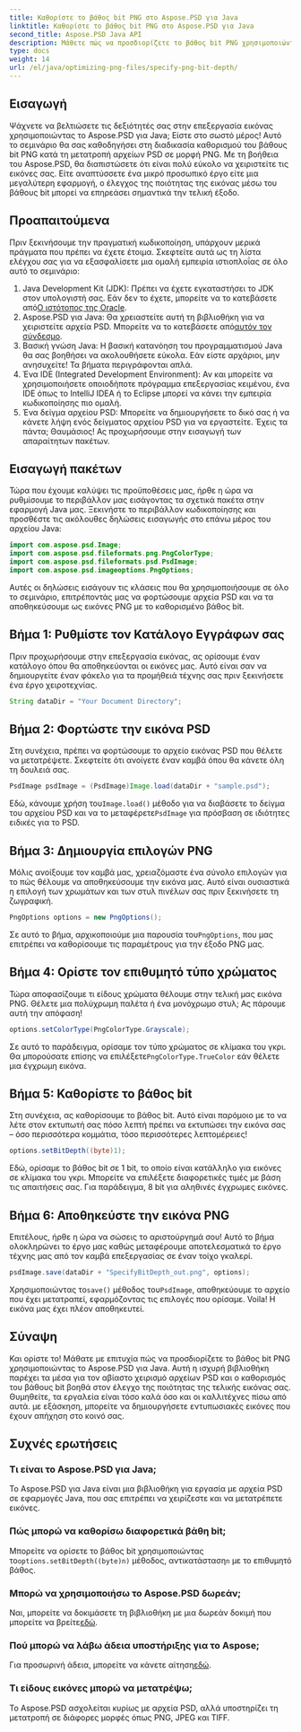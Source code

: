 ```yaml
---
title: Καθορίστε το βάθος bit PNG στο Aspose.PSD για Java
linktitle: Καθορίστε το βάθος bit PNG στο Aspose.PSD για Java
second_title: Aspose.PSD Java API
description: Μάθετε πώς να προσδιορίζετε το βάθος bit PNG χρησιμοποιώντας το Aspose.PSD για Java σε αυτό το λεπτομερές βήμα προς βήμα εκμάθηση.
type: docs
weight: 14
url: /el/java/optimizing-png-files/specify-png-bit-depth/
---
```

## Εισαγωγή
Ψάχνετε να βελτιώσετε τις δεξιότητές σας στην επεξεργασία εικόνας χρησιμοποιώντας το Aspose.PSD για Java; Είστε στο σωστό μέρος! Αυτό το σεμινάριο θα σας καθοδηγήσει στη διαδικασία καθορισμού του βάθους bit PNG κατά τη μετατροπή αρχείων PSD σε μορφή PNG. Με τη βοήθεια του Aspose.PSD, θα διαπιστώσετε ότι είναι πολύ εύκολο να χειριστείτε τις εικόνες σας. Είτε αναπτύσσετε ένα μικρό προσωπικό έργο είτε μια μεγαλύτερη εφαρμογή, ο έλεγχος της ποιότητας της εικόνας μέσω του βάθους bit μπορεί να επηρεάσει σημαντικά την τελική έξοδο.
## Προαπαιτούμενα
Πριν ξεκινήσουμε την πραγματική κωδικοποίηση, υπάρχουν μερικά πράγματα που πρέπει να έχετε έτοιμα. Σκεφτείτε αυτά ως τη λίστα ελέγχου σας για να εξασφαλίσετε μια ομαλή εμπειρία ιστιοπλοΐας σε όλο αυτό το σεμινάριο:
1.  Java Development Kit (JDK): Πρέπει να έχετε εγκαταστήσει το JDK στον υπολογιστή σας. Εάν δεν το έχετε, μπορείτε να το κατεβάσετε από[Ο ιστότοπος της Oracle](https://www.oracle.com/java/technologies/javase-jdk11-downloads.html).
2.  Aspose.PSD για Java: Θα χρειαστείτε αυτή τη βιβλιοθήκη για να χειριστείτε αρχεία PSD. Μπορείτε να το κατεβάσετε από[αυτόν τον σύνδεσμο](https://releases.aspose.com/psd/java/).
3. Βασική γνώση Java: Η βασική κατανόηση του προγραμματισμού Java θα σας βοηθήσει να ακολουθήσετε εύκολα. Εάν είστε αρχάριοι, μην ανησυχείτε! Τα βήματα περιγράφονται απλά.
4. Ένα IDE (Integrated Development Environment): Αν και μπορείτε να χρησιμοποιήσετε οποιοδήποτε πρόγραμμα επεξεργασίας κειμένου, ένα IDE όπως το IntelliJ IDEA ή το Eclipse μπορεί να κάνει την εμπειρία κωδικοποίησης πιο ομαλή.
5. Ένα δείγμα αρχείου PSD: Μπορείτε να δημιουργήσετε το δικό σας ή να κάνετε λήψη ενός δείγματος αρχείου PSD για να εργαστείτε.
Έχεις τα πάντα; Θαυμάσιος! Ας προχωρήσουμε στην εισαγωγή των απαραίτητων πακέτων.
## Εισαγωγή πακέτων
Τώρα που έχουμε καλύψει τις προϋποθέσεις μας, ήρθε η ώρα να ρυθμίσουμε το περιβάλλον μας εισάγοντας τα σχετικά πακέτα στην εφαρμογή Java μας. Ξεκινήστε το περιβάλλον κωδικοποίησης και προσθέστε τις ακόλουθες δηλώσεις εισαγωγής στο επάνω μέρος του αρχείου Java:
```java
import com.aspose.psd.Image;
import com.aspose.psd.fileformats.png.PngColorType;
import com.aspose.psd.fileformats.psd.PsdImage;
import com.aspose.psd.imageoptions.PngOptions;
```
Αυτές οι δηλώσεις εισάγουν τις κλάσεις που θα χρησιμοποιήσουμε σε όλο το σεμινάριο, επιτρέποντάς μας να φορτώσουμε αρχεία PSD και να τα αποθηκεύσουμε ως εικόνες PNG με το καθορισμένο βάθος bit.
## Βήμα 1: Ρυθμίστε τον Κατάλογο Εγγράφων σας
Πριν προχωρήσουμε στην επεξεργασία εικόνας, ας ορίσουμε έναν κατάλογο όπου θα αποθηκεύονται οι εικόνες μας. Αυτό είναι σαν να δημιουργείτε έναν φάκελο για τα προμήθειά τέχνης σας πριν ξεκινήσετε ένα έργο χειροτεχνίας.
```java
String dataDir = "Your Document Directory";
```
## Βήμα 2: Φορτώστε την εικόνα PSD
Στη συνέχεια, πρέπει να φορτώσουμε το αρχείο εικόνας PSD που θέλετε να μετατρέψετε. Σκεφτείτε ότι ανοίγετε έναν καμβά όπου θα κάνετε όλη τη δουλειά σας.
```java
PsdImage psdImage = (PsdImage)Image.load(dataDir + "sample.psd");
```
 Εδώ, κάνουμε χρήση του`Image.load()` μέθοδο για να διαβάσετε το δείγμα του αρχείου PSD και να το μεταφέρετε`PsdImage` για πρόσβαση σε ιδιότητες ειδικές για το PSD.
## Βήμα 3: Δημιουργία επιλογών PNG
Μόλις ανοίξουμε τον καμβά μας, χρειαζόμαστε ένα σύνολο επιλογών για το πώς θέλουμε να αποθηκεύσουμε την εικόνα μας. Αυτό είναι ουσιαστικά η επιλογή των χρωμάτων και των στυλ πινέλων σας πριν ξεκινήσετε τη ζωγραφική.
```java
PngOptions options = new PngOptions();
```
 Σε αυτό το βήμα, αρχικοποιούμε μια παρουσία του`PngOptions`, που μας επιτρέπει να καθορίσουμε τις παραμέτρους για την έξοδο PNG μας.
## Βήμα 4: Ορίστε τον επιθυμητό τύπο χρώματος
Τώρα αποφασίζουμε τι είδους χρώματα θέλουμε στην τελική μας εικόνα PNG. Θέλετε μια πολύχρωμη παλέτα ή ένα μονόχρωμο στυλ; Ας πάρουμε αυτή την απόφαση!
```java
options.setColorType(PngColorType.Grayscale);
```
 Σε αυτό το παράδειγμα, ορίσαμε τον τύπο χρώματος σε κλίμακα του γκρι. Θα μπορούσατε επίσης να επιλέξετε`PngColorType.TrueColor` εάν θέλετε μια έγχρωμη εικόνα.
## Βήμα 5: Καθορίστε το βάθος bit
Στη συνέχεια, ας καθορίσουμε το βάθος bit. Αυτό είναι παρόμοιο με το να λέτε στον εκτυπωτή σας πόσο λεπτή πρέπει να εκτυπώσει την εικόνα σας – όσο περισσότερα κομμάτια, τόσο περισσότερες λεπτομέρειες!
```java
options.setBitDepth((byte)1);
```
Εδώ, ορίσαμε το βάθος bit σε 1 bit, το οποίο είναι κατάλληλο για εικόνες σε κλίμακα του γκρι. Μπορείτε να επιλέξετε διαφορετικές τιμές με βάση τις απαιτήσεις σας. Για παράδειγμα, 8 bit για αληθινές έγχρωμες εικόνες.
## Βήμα 6: Αποθηκεύστε την εικόνα PNG
Επιτέλους, ήρθε η ώρα να σώσεις το αριστούργημά σου! Αυτό το βήμα ολοκληρώνει το έργο μας καθώς μεταφέρουμε αποτελεσματικά το έργο τέχνης μας από τον καμβά επεξεργασίας σε έναν τοίχο γκαλερί.
```java
psdImage.save(dataDir + "SpecifyBitDepth_out.png", options);
```
 Χρησιμοποιώντας το`save()` μέθοδος του`PsdImage`, αποθηκεύουμε το αρχείο που έχει μετατραπεί, εφαρμόζοντας τις επιλογές που ορίσαμε. Voila! Η εικόνα μας έχει πλέον αποθηκευτεί.
## Σύναψη
Και ορίστε το! Μάθατε με επιτυχία πώς να προσδιορίζετε το βάθος bit PNG χρησιμοποιώντας το Aspose.PSD για Java. Αυτή η ισχυρή βιβλιοθήκη παρέχει τα μέσα για τον αβίαστο χειρισμό αρχείων PSD και ο καθορισμός του βάθους bit βοηθά στον έλεγχο της ποιότητας της τελικής εικόνας σας. Θυμηθείτε, τα εργαλεία είναι τόσο καλά όσο και οι καλλιτέχνες πίσω από αυτά. με εξάσκηση, μπορείτε να δημιουργήσετε εντυπωσιακές εικόνες που έχουν απήχηση στο κοινό σας.
## Συχνές ερωτήσεις
### Τι είναι το Aspose.PSD για Java;
Το Aspose.PSD για Java είναι μια βιβλιοθήκη για εργασία με αρχεία PSD σε εφαρμογές Java, που σας επιτρέπει να χειρίζεστε και να μετατρέπετε εικόνες.
### Πώς μπορώ να καθορίσω διαφορετικά βάθη bit;
 Μπορείτε να ορίσετε το βάθος bit χρησιμοποιώντας το`options.setBitDepth((byte)n)` μέθοδος, αντικατάσταση`n` με το επιθυμητό βάθος.
### Μπορώ να χρησιμοποιήσω το Aspose.PSD δωρεάν;
Ναι, μπορείτε να δοκιμάσετε τη βιβλιοθήκη με μια δωρεάν δοκιμή που μπορείτε να βρείτε[εδώ](https://releases.aspose.com/).
### Πού μπορώ να λάβω άδεια υποστήριξης για το Aspose;
 Για προσωρινή άδεια, μπορείτε να κάνετε αίτηση[εδώ](https://purchase.aspose.com/temporary-license/).
### Τι είδους εικόνες μπορώ να μετατρέψω;
Το Aspose.PSD ασχολείται κυρίως με αρχεία PSD, αλλά υποστηρίζει τη μετατροπή σε διάφορες μορφές όπως PNG, JPEG και TIFF.